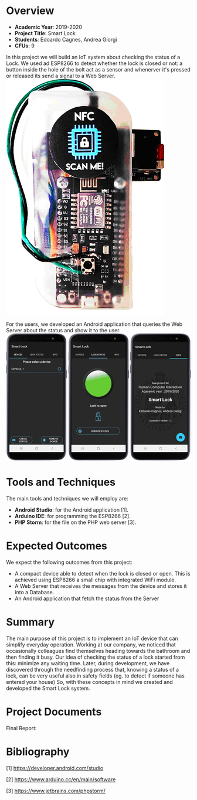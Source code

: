 
# Overview

- **Academic Year**: 2019-2020
- **Project Title**: Smart Lock
- **Students**: Edoardo Cagnes, Andrea Giorgi
- **CFUs**: 9 

In this project we will build an IoT system about checking the status of a Lock.
We used ad ESP8266 to detect whether the lock is closed or not: a button inside the hole of the bolt act as a sensor and whenerver it's pressed or released its send a signal to a Web Server.
![device.png](/images/device.png)

For the users, we developed an Android application that queries the Web Server about the status and show it to the user.
![app.png](/images/app.png)


# Tools and Techniques

The main tools and techniques we will employ are:
- **Android Studio**: for the Android application \[1\].
- **Arduino IDE**: for programming the ESP8266 \[2\].
- **PHP Storm**: for the file on the PHP web server \[3\].


# Expected Outcomes

We expect the following outcomes from this project:
- A compact device able to detect when the lock is closed or open. This is achieved using ESP8266 a small chip with integrated WiFi module.  
- A Web Server that receives the messages from the device and stores it into a Database.
- An Android application that fetch the status from the Server


# Summary
The main purpose of this project is to implement an IoT device that can simplify everyday operation. 
Working at our company, we noticed that occasionally colleagues find themselves heading towards the bathroom and then finding it busy. Our idea of checking the status of a lock started from this: minimize any waiting time.
Later, during development, we have discovered through the needfinding process that, knowing a status of a lock, can be very useful also in safety fields (eg. to detect if someone has entered your house)
So, with these concepts in mind we created and developed the Smart Lock system.

# Project Documents
Final Report: 

# Bibliography

\[1\] https://developer.android.com/studio

\[2\] https://www.arduino.cc/en/main/software

\[3\] https://www.jetbrains.com/phpstorm/
